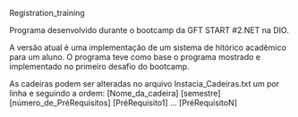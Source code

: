 Registration_training

Programa desenvolvido durante o bootcamp da GFT START #2.NET na DIO.

A versão atual é uma implementação de um sistema de hitórico acadêmico para um aluno. O programa teve como base o programa mostrado e implementado no primeiro desafio do bootcamp.

As cadeiras podem ser alteradas no arquivo Instacia_Cadeiras.txt um por linha e seguindo a ordem:
[Nome_da_cadeira] [semestre] [número_de_PréRequisitos] [PréRequisito1] ... [PréRequisitoN]

